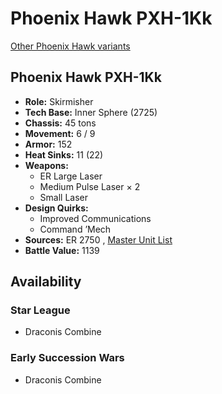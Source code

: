 # Phoenix Hawk PXH-1Kk 

[Other Phoenix Hawk variants](../phoenix_hawk.md) 

## Phoenix Hawk PXH-1Kk 

- **Role:** Skirmisher 
- **Tech Base:** Inner Sphere (2725) 
- **Chassis:** 45 tons 
- **Movement:** 6 / 9 
- **Armor:** 152 
- **Heat Sinks:** 11 (22) 
- **Weapons:** 
  - ER Large Laser 
  - Medium Pulse Laser × 2 
  - Small Laser 
- **Design Quirks:** 
  - Improved Communications 
  - Command ’Mech 
- **Sources:** ER 2750 , [Master Unit List](http://masterunitlist.info/Unit/Details/5872/phoenix-hawk-pxh-1kk) 
- **Battle Value:** 1139 

## Availability 

### Star League 

- Draconis Combine 

### Early Succession Wars 

- Draconis Combine 

